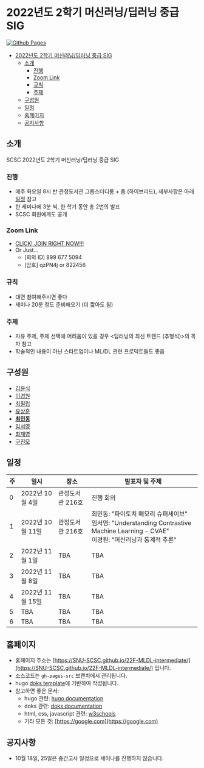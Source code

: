 # 2022년도 2학기 머신러닝/딥러닝 중급 SIG

[![Github Pages](https://github.com/SNU-SCSC/22F-MLDL-Intermediate/actions/workflows/gh-pages.yml/badge.svg?branch=gh-pages-src)](https://github.com/SNU-SCSC/22F-MLDL-Intermediate/actions/workflows/gh-pages.yml)

- [2022년도 2학기 머신러닝/딥러닝 중급 SIG](#2022년도-2학기-머신러닝딥러닝-중급-sig)
  - [소개](#소개)
    - [진행](#진행)
    - [Zoom Link](#zoom-link)
    - [규칙](#규칙)
    - [주제](#주제)
  - [구성원](#구성원)
  - [일정](#일정)
  - [홈페이지](#홈페이지)
  - [공지사항](#공지사항)

## 소개

SCSC 2022년도 2학기 머신러닝/딥러닝 중급 SIG

### 진행

- 매주 화요일 8시 반 관정도서관 그룹스터디룸 + 줌 (하이브리드), 세부사항은 아래 [일정](#일정) 참고
- 한 세미나에 3분 씩, 한 학기 동안 총 2번의 발표
- SCSC 회원에게도 공개

### Zoom Link

- [CLICK! JOIN RIGHT NOW!!!](https://snu-ac-kr.zoom.us/j/8996775094?pwd=akhCMDZPRnR3VisrcFNvU20rbFpUdz09)
- Or Just...
  - [회의 ID] 899 677 5094
  - [암호] qzPN4j or 822456

### 규칙

- 대면 참여해주시면 좋다
- 세미나 20분 정도 준비해오기 (더 짧아도 됨)

### 주제

- 자유 주제, 주제 선택에 어려움이 있을 경우 <딥러닝의 최신 트렌드 (추형석)>의 목차 참고
- 학술적인 내용이 아닌 스타트업이나 ML/DL 관련 프로덕트들도 좋음

## 구성원

- [김윤식](https://github.com/yoonshik1205)
- [이경원](https://github.com/kw-lee)
- [최필립](https://github.com/pswcsj)
- [유상훈](https://github.com/sanghoonnam)
- [**최민동**](https://github.com/orange-fritters)
- [임서영](https://github.com/xxbelight)
- [최재영](https://github.com/Jaeyoung-Choi)
- [구진모](https://github.com/linear0127)

## 일정

| 주  | 일시             | 장소             |  발표자 및 주제                                                                                                                         |
| --- | ---------------- | ---------------- | --------------------------------------------------------------------------------------------------------------------------------------- |
| 0   | 2022년 10월 4일  | 관정도서관 216호 | 진행 회의                                                                                                                               |
| 1   | 2022년 10월 11일 | 관정도서관 216호 | 최민동: "파이토치 메모리 슈퍼세이브"<br>임서영: "Understanding Contrastive Machine Learning - CVAE"<br>이경원: "머신러닝과 통계적 추론" |
| 2   | 2022년 11월 1일  | TBA              | TBA                                                                                                                                     |
| 3   | 2022년 11월 8일  | TBA              | TBA                                                                                                                                     |
| 4   | 2022년 11월 15일 | TBA              | TBA                                                                                                                                     |
| 5   | TBA              | TBA              | TBA                                                                                                                                     |
| 6   | TBA              | TBA              | TBA                                                                                                                                     |

## 홈페이지

* 홈페이지 주소는 [https://SNU-SCSC.github.io/22F-MLDL-intermediate/](https://SNU-SCSC.github.io/22F-MLDL-intermediate/) 입니다.
* 소스코드는 `gh-pages-src` 브랜치에서 관리됩니다.
* hugo [doks template](https://github.com/h-enk/doks)에 기반하여 작성됩니다.
* 참고하면 좋은 문서:
  * hugo 관련: [hugo documentation](https://gohugo.io/documentation/)
  * doks 관련: [doks documentation](https://getdoks.org)
  * html, css, javascript 관련: [w3schools](https://www.w3schools.com)
  * 기타 모든 것: [https://google.com](https://google.com)

## 공지사항

- 10월 18일, 25일은 중간고사 일정으로 세미나를 진행하지 않습니다.
